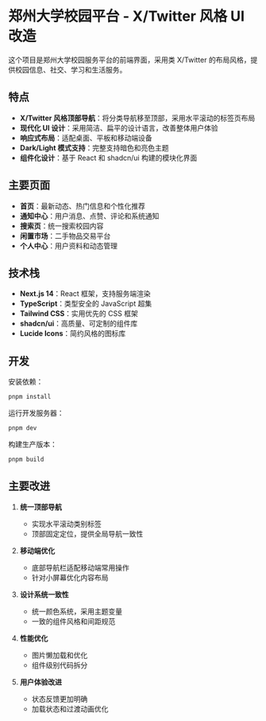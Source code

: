 # 郑州大学校园平台 - X/Twitter 风格 UI 改造

这个项目是郑州大学校园服务平台的前端界面，采用类 X/Twitter 的布局风格，提供校园信息、社交、学习和生活服务。

## 特点

- **X/Twitter 风格顶部导航**：将分类导航移至顶部，采用水平滚动的标签页布局
- **现代化 UI 设计**：采用简洁、扁平的设计语言，改善整体用户体验
- **响应式布局**：适配桌面、平板和移动端设备
- **Dark/Light 模式支持**：完整支持暗色和亮色主题
- **组件化设计**：基于 React 和 shadcn/ui 构建的模块化界面

## 主要页面

- **首页**：最新动态、热门信息和个性化推荐
- **通知中心**：用户消息、点赞、评论和系统通知
- **搜索页**：统一搜索校园内容
- **闲置市场**：二手物品交易平台
- **个人中心**：用户资料和动态管理

## 技术栈

- **Next.js 14**：React 框架，支持服务端渲染
- **TypeScript**：类型安全的 JavaScript 超集
- **Tailwind CSS**：实用优先的 CSS 框架
- **shadcn/ui**：高质量、可定制的组件库
- **Lucide Icons**：简约风格的图标库

## 开发

安装依赖：

```bash
pnpm install
```

运行开发服务器：

```bash
pnpm dev
```

构建生产版本：

```bash
pnpm build
```

## 主要改进

1. **统一顶部导航**
   - 实现水平滚动类别标签
   - 顶部固定定位，提供全局导航一致性

2. **移动端优化**
   - 底部导航栏适配移动端常用操作
   - 针对小屏幕优化内容布局

3. **设计系统一致性**
   - 统一颜色系统，采用主题变量
   - 一致的组件风格和间距规范

4. **性能优化**
   - 图片懒加载和优化
   - 组件级别代码拆分

5. **用户体验改进**
   - 状态反馈更加明确
   - 加载状态和过渡动画优化 